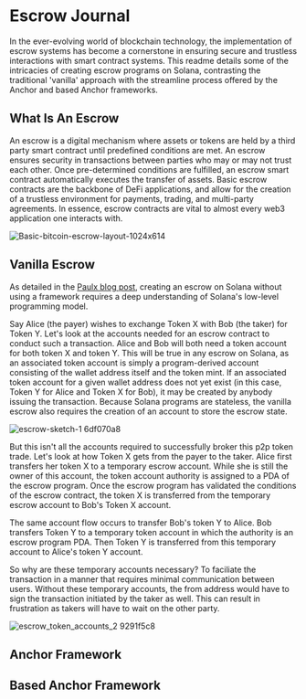 # Escrow Journal

In the ever-evolving world of blockchain technology, the implementation of escrow systems has become a cornerstone in ensuring secure and trustless interactions with smart contract systems. This readme details some of the intricacies of creating escrow programs on Solana, contrasting the traditional 'vanilla' approach with the streamline process offered by the Anchor and based Anchor frameworks. 

## What Is An Escrow

An escrow is a digital mechanism where assets or tokens are held by a third party smart contract until predefined conditions are met. An escrow ensures security in transactions between parties who may or may not trust each other. Once pre-determined conditions are fulfilled, an escrow smart contract automatically executes the transfer of assets. Basic escrow contracts are the backbone of DeFi applications, and allow for the creation of a trustless environment for payments, trading, and multi-party agreements. In essence, escrow contracts are vital to almost every web3 application one interacts with. 

![Basic-bitcoin-escrow-layout-1024x614](https://github.com/jhuhnke/escrow-journal-jessicahuhnke-solanaq4/assets/91915469/01782548-d1bc-422e-acff-2d4baad17841)

## Vanilla Escrow 

As detailed in the [Paulx blog post](https://paulx.dev/blog/2021/01/14/programming-on-solana-an-introduction/#intro-motivation), creating an escrow on Solana without using a framework requires a deep understanding of Solana's low-level programming model. 

Say Alice (the payer) wishes to exchange Token X with Bob (the taker) for Token Y. Let's look at the accounts needed for an escrow contract to conduct such a transaction. Alice and Bob will both need a token account for both token X and token Y. This will be true in any escrow on Solana, as an associated token account is simply a program-derived account consisting of the wallet address itself and the token mint. If an associated token account for a given wallet address does not yet exist (in this case, Token Y for Alice and Token X for Bob), it may be created by anybody issuing the transaction. Because Solana programs are stateless, the vanilla escrow also requires the creation of an account to store the escrow state.    

![escrow-sketch-1 6df070a8](https://github.com/jhuhnke/escrow-journal-jessicahuhnke-solanaq4/assets/91915469/35f4abf0-5363-4514-b31e-2a5f35022227)

But this isn't all the accounts required to successfully broker this p2p token trade. Let's look at how Token X gets from the payer to the taker. Alice first transfers her token X to a temporary escrow account. While she is still the owner of this account, the token account authority is assigned to a PDA of the escrow program. Once the escrow program has validated the conditions of the escrow contract, the token X is transferred from the temporary escrow account to Bob's Token X account. 

The same account flow occurs to transfer Bob's token Y to Alice. Bob transfers Token Y to a temporary token account in which the authority is an escrow program PDA. Then Token Y is transferred from this temporary account to Alice's token Y account. 

So why are these temporary accounts necessary? To faciliate the transaction in a manner that requires minimal communication between users. Without these temporary accounts, the from address would have to sign the transaction initiated by the taker as well. This can result in frustration as takers will have to wait on the other party.     

![escrow_token_accounts_2 9291f5c8](https://github.com/jhuhnke/escrow-journal-jessicahuhnke-solanaq4/assets/91915469/c27fab0d-856a-4614-973a-02efabb903e3)



## Anchor Framework 

## Based Anchor Framework 

